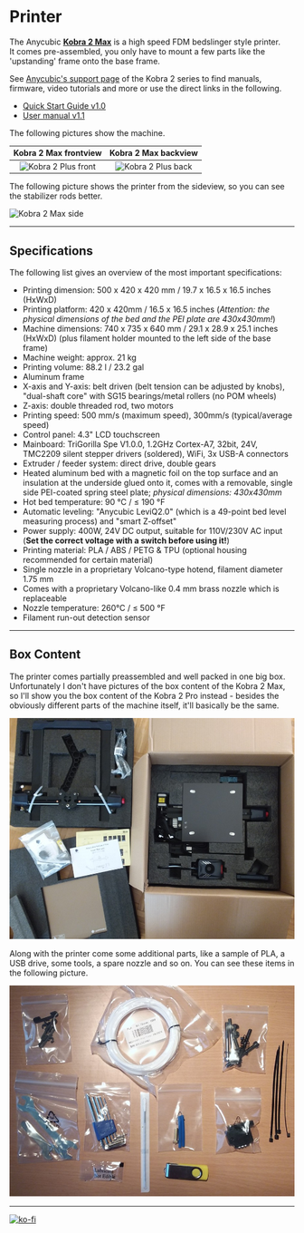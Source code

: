 <link rel=”manifest” href=”docs/manifest.webmanifest”>

# Printer
The Anycubic [**Kobra 2 Max**](https://www.anycubic.com/products/kobra-2-max) is a high speed FDM bedslinger style printer.  
It comes pre-assembled, you only have to mount a few parts like the 'upstanding' frame onto the base frame.  

See [Anycubic's support page](https://www.anycubic.com/pages/firmware-software) of the Kobra 2 series to find manuals, firmware, video tutorials and more or use the direct links in the following.  

- [Quick Start Guide v1.0](https://drive.google.com/file/d/1xiUJX_E-CbsSBF-p_6eHCVAp4zDlSfP5/view)
- [User manual v1.1](https://drive.google.com/file/d/1HwjqHPOJWJgbi4tADEKev3eCk3uroeOg/view)



The following pictures show the machine.  
  
| Kobra 2 Max frontview | Kobra 2 Max backview |  
|:---------------------:|:--------------------:| 
| ![Kobra 2 Plus front](assets/images/printer_K2MAx_front_web.jpg) |  ![Kobra 2 Plus back](assets/images/printer_K2Max_back_web.jpg) |  

The following picture shows the printer from the sideview, so you can see the stabilizer rods better.  

![Kobra 2 Max side](assets/images/printer_K2Max_sideview_web.jpg)

  

--- 

## Specifications  
  
The following list gives an overview of the most important specifications:    

- Printing dimension: 500 x 420 x 420 mm / 19.7 x 16.5 x 16.5 inches (HxWxD) 
- Printing platform: 420 x 420mm / 16.5 x 16.5 inches (*Attention: the physical dimensions of the bed and the PEI plate are 430x430mm!*) 
- Machine dimensions: 740 x 735 x 640 mm / 29.1 x 28.9 x 25.1 inches (HxWxD) (plus filament holder mounted to the left side of the base frame) 
- Machine weight: approx. 21 kg
- Printing volume: 88.2 l / 23.2 gal
- Aluminum frame  
- X-axis and Y-axis: belt driven (belt tension can be adjusted by knobs), "dual-shaft core" with SG15 bearings/metal rollers (no POM wheels)   
- Z-axis: double threaded rod, two motors  
- Printing speed: 500 mm/s (maximum speed), 300mm/s (typical/average speed)
- Control panel: 4.3" LCD touchscreen  
- Mainboard: TriGorilla Spe V1.0.0, 1.2GHz Cortex-A7, 32bit, 24V, TMC2209 silent stepper drivers (soldered), WiFi, 3x USB-A connectors 
- Extruder / feeder system: direct drive, double gears  
- Heated aluminum bed with a magnetic foil on the top surface and an insulation at the underside glued onto it, comes with a removable, single side PEI-coated spring steel plate; *physical dimensions: 430x430mm*  
- Hot bed temperature: 90 °C / ≤ 190 °F  
- Automatic leveling: "Anycubic LeviQ2.0" (which is a 49-point bed level measuring process) and "smart Z-offset" 
- Power supply: 400W, 24V DC output, suitable for 110V/230V AC input (**Set the correct voltage with a switch before using it!**)
- Printing material: PLA / ABS / PETG & TPU (optional housing recommended for certain material)  
- Single nozzle in a proprietary Volcano-type hotend, filament diameter 1.75 mm  
- Comes with a proprietary Volcano-like 0.4 mm brass nozzle which is replaceable  
- Nozzle temperature: 260°C / ≤ 500 °F   
- Filament run-out detection sensor  



---

## Box Content

The printer comes partially preassembled and well packed in one big box.  
Unfortunately I don't have pictures of the box content of the Kobra 2 Max, so I'll show you the box content of the Kobra 2 Pro instead - besides the obviously different parts of the machine itself, it'll basically be the same.  

![Box content](assets/images/K2Pro_package_web.jpg)  
  
Along with the printer come some additional parts, like a sample of PLA, a USB drive, some tools, a spare nozzle and so on. You can see these items in the following picture.  

![Additional parts](assets/images/printer_K2Pro_additional-parts_web.jpg)  



---

[![ko-fi](https://ko-fi.com/img/githubbutton_sm.svg)](https://ko-fi.com/U6U5NPB51)  
 

